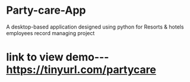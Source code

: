 # Party-care-App
A desktop-based application designed using python for Resorts &amp; hotels employees  record managing project
<br>
# link to view demo---  https://tinyurl.com/partycare
